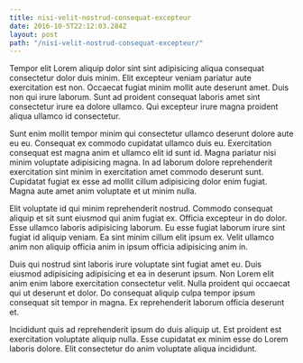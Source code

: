```yaml
---
title: nisi-velit-nostrud-consequat-excepteur
date: 2016-10-5T22:12:03.284Z
layout: post
path: "/nisi-velit-nostrud-consequat-excepteur/"
---
```


Tempor elit Lorem aliquip dolor sint sint adipisicing aliqua consequat consectetur dolor duis minim. Elit excepteur veniam pariatur aute exercitation est non. Occaecat fugiat minim mollit aute deserunt amet. Duis non qui irure laborum. Sunt ad proident consequat laboris amet sint consectetur irure ea dolore ullamco. Qui excepteur irure magna proident aliqua ullamco id consectetur.

Sunt enim mollit tempor minim qui consectetur ullamco deserunt dolore aute eu eu. Consequat ex commodo cupidatat ullamco duis eu. Exercitation consequat est magna anim et ullamco elit id sunt id. Magna pariatur nisi minim voluptate adipisicing magna. In ad laborum dolore reprehenderit exercitation sint minim in exercitation amet commodo deserunt sunt. Cupidatat fugiat ex esse ad mollit cillum adipisicing dolor enim fugiat. Magna aute amet anim voluptate et ut minim nulla.

Elit voluptate id qui minim reprehenderit nostrud. Commodo consequat aliquip et sit sunt eiusmod qui anim fugiat ex. Officia excepteur in do dolor. Esse ullamco laboris adipisicing laborum. Eu esse fugiat laborum irure sint fugiat id aliquip veniam. Ea sint minim cillum elit ipsum ex. Velit ullamco anim non aliquip officia anim in ipsum officia adipisicing anim in.

Duis qui nostrud sint laboris irure voluptate sint fugiat amet eu. Duis eiusmod adipisicing adipisicing et ea in deserunt ipsum. Non Lorem elit anim enim labore exercitation consectetur velit. Nulla proident qui occaecat qui ut deserunt et dolor. Do consequat aliquip culpa tempor ipsum consequat sit tempor in magna. Ex reprehenderit laborum officia deserunt et.

Incididunt quis ad reprehenderit ipsum do duis aliquip ut. Est proident est exercitation voluptate aliquip nulla. Esse cupidatat ex minim esse do Lorem laboris dolore. Elit consectetur do anim voluptate aliqua incididunt.